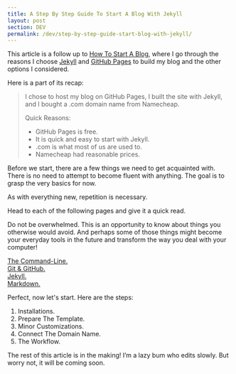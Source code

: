 ```yaml
---
title: A Step By Step Guide To Start A Blog With Jekyll
layout: post
section: DEV
permalink: /dev/step-by-step-guide-start-blog-with-jekyll/
---
```


This article is a follow up to [How To Start A Blog](/dev/how-to-start-a-blog/), where I go through the reasons I choose [Jekyll](https://jekyllrb.com/) and [GitHub Pages](https://pages.github.com/) to build my blog and the other options I considered.

Here is a part of its recap:

>I chose to host my blog on GitHub Pages, I built the site with Jekyll, and I bought a .com domain name from Namecheap.<br>
>
>
> Quick Reasons:
>    - GitHub Pages is free.
>    - It is quick and easy to start with Jekyll.
>    - .com is what most of us are used to.
>    - Namecheap had reasonable prices.


Before we start, there are a few things we need to get acquainted with. There is no need to attempt to become fluent with anything. The goal is to grasp the very basics for now.

As with everything new, repetition is necessary.

Head to each of the following pages and give it a quick read.

Do not be overwhelmed. This is an opportunity to know about things you otherwise would avoid. And perhaps some of those things might become your everyday tools in the future and transform the way you deal with your computer!

[The Command-Line.](/dev/command-line/)<br>
[Git & GitHub.](/post-coming-soon)<br>
[Jekyll.](/post-coming-soon)<br>
[Markdown.](/post-coming-soon)<br>

Perfect, now let's start. Here are the steps:
1. Installations.
2. Prepare The Template.
3. Minor Customizations.
4. Connect The Domain Name.
5. The Workflow.


The rest of this article is in the making! I’m a lazy bum who edits slowly. But worry not, it will be coming soon.
